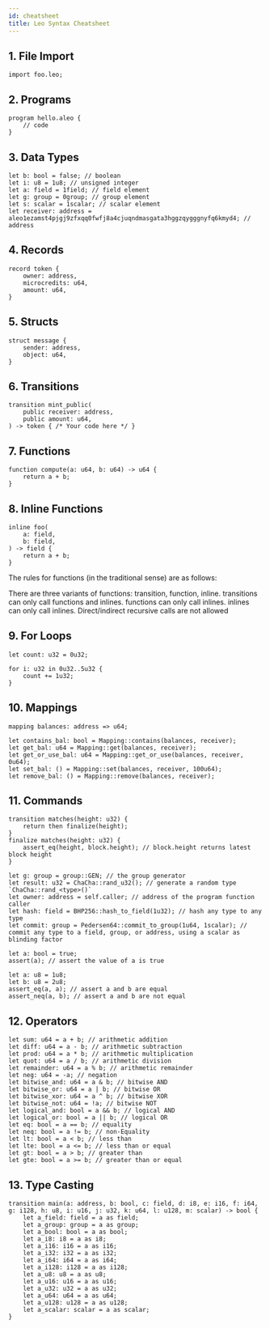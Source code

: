 ```yaml
---
id: cheatsheet
title: Leo Syntax Cheatsheet
---
```


## 1. File Import
```Leo
import foo.leo;
```

## 2. Programs
```Leo
program hello.aleo {
    // code
}
```

## 3. Data Types
```Leo
let b: bool = false; // boolean
let i: u8 = 1u8; // unsigned integer
let a: field = 1field; // field element
let g: group = 0group; // group element
let s: scalar = 1scalar; // scalar element
let receiver: address = aleo1ezamst4pjgj9zfxqq0fwfj8a4cjuqndmasgata3hggzqygggnyfq6kmyd4; // address
```

## 4. Records
```Leo
record token {
    owner: address,
    microcredits: u64,
    amount: u64,
}
```

## 5. Structs
```Leo
struct message {
    sender: address,
    object: u64,
}
```

## 6. Transitions
```Leo
transition mint_public(
    public receiver: address,
    public amount: u64,
) -> token { /* Your code here */ }
```

## 7. Functions
```Leo
function compute(a: u64, b: u64) -> u64 {
    return a + b;
}
```

## 8. Inline Functions
```Leo
inline foo(
    a: field,
    b: field,
) -> field {
    return a + b;
}
```

The rules for functions (in the traditional sense) are as follows:

There are three variants of functions: transition, function, inline.
transitions can only call functions and inlines.
functions can only call inlines.
inlines can only call inlines.
Direct/indirect recursive calls are not allowed


## 9. For Loops
```Leo
let count: u32 = 0u32;

for i: u32 in 0u32..5u32 {
    count += 1u32;
}
```

## 10. Mappings
```Leo
mapping balances: address => u64;

let contains_bal: bool = Mapping::contains(balances, receiver);
let get_bal: u64 = Mapping::get(balances, receiver);
let get_or_use_bal: u64 = Mapping::get_or_use(balances, receiver, 0u64);
let set_bal: () = Mapping::set(balances, receiver, 100u64);
let remove_bal: () = Mapping::remove(balances, receiver);
```

## 11. Commands
```Leo
transition matches(height: u32) { 
    return then finalize(height); 
}
finalize matches(height: u32) {
    assert_eq(height, block.height); // block.height returns latest block height
}

let g: group = group::GEN; // the group generator
let result: u32 = ChaCha::rand_u32(); // generate a random type `ChaCha::rand_<type>()`
let owner: address = self.caller; // address of the program function caller
let hash: field = BHP256::hash_to_field(1u32); // hash any type to any type
let commit: group = Pedersen64::commit_to_group(1u64, 1scalar); // commit any type to a field, group, or address, using a scalar as blinding factor

let a: bool = true;
assert(a); // assert the value of a is true

let a: u8 = 1u8;
let b: u8 = 2u8;
assert_eq(a, a); // assert a and b are equal
assert_neq(a, b); // assert a and b are not equal
```


## 12. Operators
```Leo
let sum: u64 = a + b; // arithmetic addition
let diff: u64 = a - b; // arithmetic subtraction
let prod: u64 = a * b; // arithmetic multiplication
let quot: u64 = a / b; // arithmetic division
let remainder: u64 = a % b; // arithmetic remainder
let neg: u64 = -a; // negation
let bitwise_and: u64 = a & b; // bitwise AND
let bitwise_or: u64 = a | b; // bitwise OR
let bitwise_xor: u64 = a ^ b; // bitwise XOR
let bitwise_not: u64 = !a; // bitwise NOT
let logical_and: bool = a && b; // logical AND
let logical_or: bool = a || b; // logical OR
let eq: bool = a == b; // equality
let neq: bool = a != b; // non-Equality
let lt: bool = a < b; // less than
let lte: bool = a <= b; // less than or equal
let gt: bool = a > b; // greater than
let gte: bool = a >= b; // greater than or equal
```

## 13. Type Casting
```Leo
transition main(a: address, b: bool, c: field, d: i8, e: i16, f: i64, g: i128, h: u8, i: u16, j: u32, k: u64, l: u128, m: scalar) -> bool {
    let a_field: field = a as field;
    let a_group: group = a as group;
    let a_bool: bool = a as bool;
    let a_i8: i8 = a as i8;
    let a_i16: i16 = a as i16;
    let a_i32: i32 = a as i32;
    let a_i64: i64 = a as i64;
    let a_i128: i128 = a as i128;
    let a_u8: u8 = a as u8;
    let a_u16: u16 = a as u16;
    let a_u32: u32 = a as u32;
    let a_u64: u64 = a as u64;
    let a_u128: u128 = a as u128;
    let a_scalar: scalar = a as scalar;
}
```
